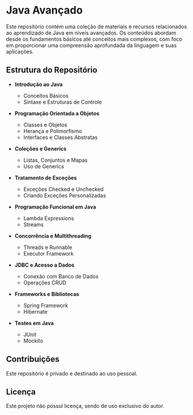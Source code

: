 # Java Avançado

Este repositório contém uma coleção de materiais e recursos relacionados ao aprendizado de Java em níveis avançados. Os conteúdos abordam desde os fundamentos básicos até conceitos mais complexos, com foco em proporcionar uma compreensão aprofundada da linguagem e suas aplicações.

## Estrutura do Repositório

- **Introdução ao Java**
  - Conceitos Básicos
  - Sintaxe e Estruturas de Controle

- **Programação Orientada a Objetos**
  - Classes e Objetos
  - Herança e Polimorfismo
  - Interfaces e Classes Abstratas

- **Coleções e Generics**
  - Listas, Conjuntos e Mapas
  - Uso de Generics

- **Tratamento de Exceções**
  - Exceções Checked e Unchecked
  - Criando Exceções Personalizadas

- **Programação Funcional em Java**
  - Lambda Expressions
  - Streams

- **Concorrência e Multithreading**
  - Threads e Runnable
  - Executor Framework

- **JDBC e Acesso a Dados**
  - Conexão com Banco de Dados
  - Operações CRUD

- **Frameworks e Bibliotecas**
  - Spring Framework
  - Hibernate

- **Testes em Java**
  - JUnit
  - Mockito

## Contribuições

Este repositório é privado e destinado ao uso pessoal. 

## Licença

Este projeto não possui licença, sendo de uso exclusivo do autor.

